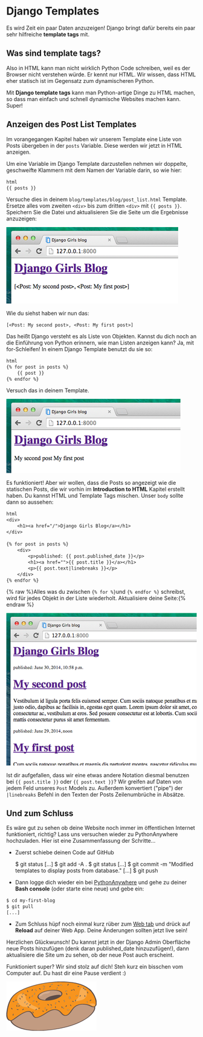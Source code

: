 # Django Templates

Es wird Zeit ein paar Daten anzuzeigen! Django bringt dafür bereits ein paar sehr hilfreiche **template tags** mit.

## Was sind template tags?

Also in HTML kann man nicht wirklich Python Code schreiben, weil es der Browser nicht verstehen würde. Er kennt nur HTML. Wir wissen, dass HTML eher statisch ist im Gegensatz zum dynamischeren Python.

Mit **Django template tags** kann man Python-artige Dinge zu HTML machen, so dass man einfach und schnell dynamische Websites machen kann. Super!

## Anzeigen des Post List Templates

Im vorangegangen Kapitel haben wir unserem Template eine Liste von Posts übergeben in der `posts` Variable. Diese werden wir jetzt in HTML anzeigen.

Um eine Variable im Django Template darzustellen nehmen wir doppelte, geschweifte Klammern mit dem Namen der Variable darin, so wie hier:

    html
    {{ posts }}
    

Versuche dies in deinem `blog/templates/blog/post_list.html` Template. Ersetze alles vom zweiten `<div>` bis zum dritten `<div>` mit `{{ posts }}`. Speichern Sie die Datei und aktualisieren Sie die Seite um die Ergebnisse anzuzeigen:

![Abbildung 13.1][1]

 [1]: images/step1.png

Wie du siehst haben wir nun das:

    [<Post: My second post>, <Post: My first post>]
    

Das heißt Django versteht es als Liste von Objekten. Kannst du dich noch an die Einführung von Python erinnern, wie man Listen anzeigen kann? Ja, mit for-Schleifen! In einem Django Template benutzt du sie so:

    html
    {% for post in posts %}
        {{ post }}
    {% endfor %}
    

Versuch das in deinem Template.

![Abbildung 13.2][2]

 [2]: images/step2.png

Es funktioniert! Aber wir wollen, dass die Posts so angezeigt wie die statischen Posts, die wir vorhin im **Introduction to HTML** Kapitel erstellt haben. Du kannst HTML und Template Tags mischen. Unser `body` sollte dann so aussehen:

    html
    <div>
        <h1><a href="/">Django Girls Blog</a></h1>
    </div>
    
    {% for post in posts %}
        <div>
            <p>published: {{ post.published_date }}</p>
            <h1><a href="">{{ post.title }}</a></h1>
            <p>{{ post.text|linebreaks }}</p>
        </div>
    {% endfor %}
    

{% raw %}Alles was du zwischen `{% for %}`und `{% endfor %}` schreibst, wird für jedes Objekt in der Liste wiederholt. Aktualisiere deine Seite:{% endraw %}

![Abbildung 13.3][3]

 [3]: images/step3.png

Ist dir aufgefallen, dass wir eine etwas andere Notation diesmal benutzen bei `{{ post.title }}` oder `{{ post.text }}`? Wir greifen auf Daten von jedem Feld unseres `Post` Models zu. Außerdem konvertiert ("pipe") der `|linebreaks` Befehl in den Texten der Posts Zeilenumbrüche in Absätze.

## Und zum Schluss

Es wäre gut zu sehen ob deine Website noch immer im öffentlichen Internet funktioniert, richtig? Lass uns versuchen wieder zu PythonAnywhere hochzuladen. Hier ist eine Zusammenfassung der Schritte...

*   Zuerst schiebe deinen Code auf GitHub

    $ git status 
    [...]
    $ git add -A . 
    $ git status 
    [...]
    $ git commit -m "Modified templates to display posts from database." 
    [...] $ git push
    

*   Dann logge dich wieder ein bei [PythonAnywhere][4] und gehe zu deiner **Bash console** (oder starte eine neue) und gebe ein:

 [4]: https://www.pythonanywhere.com/consoles/

    $ cd my-first-blog
    $ git pull 
    [...]
    

*   Zum Schluss hüpf noch einmal kurz rüber zum [Web tab][5] und drück auf **Reload** auf deiner Web App. Deine Änderungen sollten jetzt live sein!

 [5]: https://www.pythonanywhere.com/web_app_setup/

Herzlichen Glückwunsch! Du kannst jetzt in der Django Admin Oberfläche neue Posts hinzufügen (denk daran published_date hinzuzufügen!), dann aktualisiere die Site um zu sehen, ob der neue Post auch erscheint.

Funktioniert super? Wir sind stolz auf dich! Steh kurz ein bisschen vom Computer auf. Du hast dir eine Pause verdient :)

![Abbildung 13.4][6]

 [6]: images/donut.png